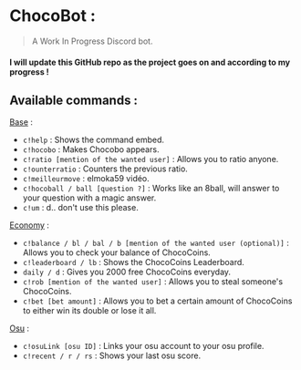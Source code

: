 # ChocoBot :
> A Work In Progress Discord bot. 

#### I will update this GitHub repo as the project goes on and according to my progress !

## Available commands :

<ins>Base</ins> :

* `c!help` : Shows the command embed.
* `c!hocobo` : Makes Chocobo appears.
* `c!ratio [mention of the wanted user]` : Allows you to ratio anyone.
* `c!ounterratio` : Counters the previous ratio.
* `c!meilleurmove` : elmoka59 vidéo.
* `c!hocoball / ball [question ?]` : Works like an 8ball, will answer to your question with a magic answer.
* `c!um` : d.. don't use this please.

<ins>Economy</ins> :

* `c!balance / bl / bal / b [mention of the wanted user (optional)]` : Allows you to check your balance of ChocoCoins.
* `c!leaderboard / lb` : Shows the ChocoCoins Leaderboard.
* `daily / d` : Gives you 2000 free ChocoCoins everyday.
* `c!rob [mention of the wanted user]` : Allows you to steal someone's ChocoCoins.
* `c!bet [bet amount]` : Allows you to bet a certain amount of ChocoCoins to either win its double or lose it all.

<ins>Osu</ins> :

* `c!osuLink [osu ID]` : Links your osu account to your osu profile.
* `c!recent / r / rs` : Shows your last osu score.